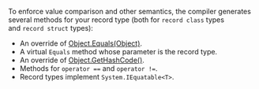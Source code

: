 To enforce value comparison and other semantics, the compiler generates several methods for your record type (both for `record class` types and `record struct` types):

-   An override of [Object.Equals(Object)](https://learn.microsoft.com/en-us/dotnet/api/system.object.equals#system-object-equals(system-object)).
-   A virtual `Equals` method whose parameter is the record type.
-   An override of [Object.GetHashCode()](https://learn.microsoft.com/en-us/dotnet/api/system.object.gethashcode#system-object-gethashcode).
-   Methods for `operator ==` and `operator !=`.
-   Record types implement `System.IEquatable<T>`.

